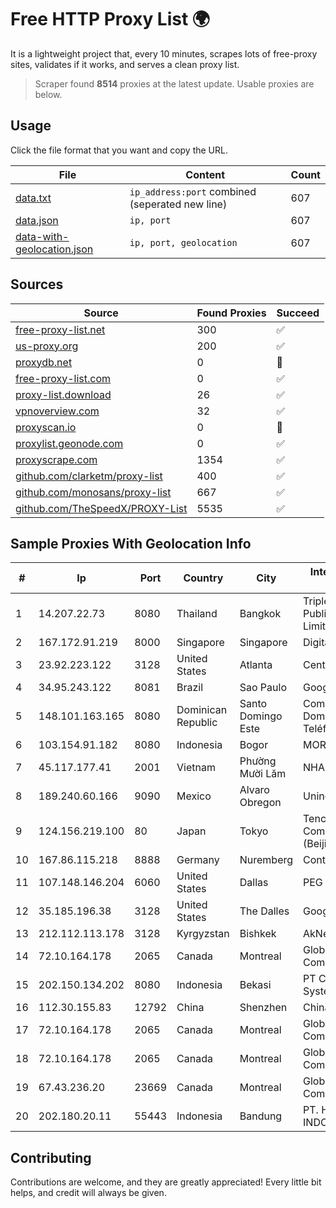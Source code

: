 
# Free HTTP Proxy List 🌍

It is a lightweight project that, every 10 minutes, scrapes lots of free-proxy sites, validates if it works, and serves a clean proxy list.


> Scraper found **8514** proxies at the latest update. Usable proxies are below.

## Usage

Click the file format that you want and copy the URL.


|File|Content|Count|
|----|-------|-----|
|[data.txt](https://raw.githubusercontent.com/themiralay/Proxy-List-World/master/data.txt)|`ip_address:port` combined (seperated new line)|607|
|[data.json](https://raw.githubusercontent.com/themiralay/Proxy-List-World/master/data.json)|`ip, port`|607|
|[data-with-geolocation.json](https://raw.githubusercontent.com/themiralay/Proxy-List-World/master/data-with-geolocation.json)|`ip, port, geolocation`|607|

## Sources

|Source|Found Proxies|Succeed|
|------|-------------|-------|
|[free-proxy-list.net](https://free-proxy-list.net)|300|✅|
|[us-proxy.org](https://www.us-proxy.org)|200|✅|
|[proxydb.net](http://proxydb.net)|0|🚫|
|[free-proxy-list.com](https://free-proxy-list.com/?page=&port=&type%5B%5D=http&type%5B%5D=https&up_time=0&search=Search)|0|✅|
|[proxy-list.download](https://www.proxy-list.download/HTTP)|26|✅|
|[vpnoverview.com](https://vpnoverview.com/privacy/anonymous-browsing/free-proxy-servers)|32|✅|
|[proxyscan.io](https://www.proxyscan.io)|0|🚫|
|[proxylist.geonode.com](https://proxylist.geonode.com/api/proxy-list?limit=300&page=1&sort_by=lastChecked&sort_type=desc&protocols=http,https)|0|✅|
|[proxyscrape.com](https://api.proxyscrape.com/v2/?request=displayproxies&protocol=http&timeout=10000&country=all&ssl=all&anonymity=all)|1354|✅|
|[github.com/clarketm/proxy-list](https://raw.githubusercontent.com/clarketm/proxy-list/master/proxy-list-raw.txt)|400|✅|
|[github.com/monosans/proxy-list](https://raw.githubusercontent.com/monosans/proxy-list/main/proxies/http.txt)|667|✅|
|[github.com/TheSpeedX/PROXY-List](https://raw.githubusercontent.com/TheSpeedX/PROXY-List/master/http.txt)|5535|✅|


## Sample Proxies With Geolocation Info

|#|Ip|Port|Country|City|Internet Service Provider|
|-|--|----|-------|----|-------------------------|
|1|14.207.22.73|8080|Thailand|Bangkok|Triple T Broadband Public Company Limited|
|2|167.172.91.219|8000|Singapore|Singapore|DigitalOcean, LLC|
|3|23.92.223.122|3128|United States|Atlanta|Centrilogic|
|4|34.95.243.122|8081|Brazil|Sao Paulo|Google LLC|
|5|148.101.163.165|8080|Dominican Republic|Santo Domingo Este|Compañía Dominicana de Teléfonos S. A.|
|6|103.154.91.182|8080|Indonesia|Bogor|MORATELINDONAP|
|7|45.117.177.41|2001|Vietnam|Phường Mười Lăm|NHANHOA|
|8|189.240.60.166|9090|Mexico|Alvaro Obregon|Uninet S.A. de C.V.|
|9|124.156.219.100|80|Japan|Tokyo|Tencent Cloud Computing (Beijing) Co|
|10|167.86.115.218|8888|Germany|Nuremberg|Contabo GmbH|
|11|107.148.146.204|6060|United States|Dallas|PEG TECH INC|
|12|35.185.196.38|3128|United States|The Dalles|Google LLC|
|13|212.112.113.178|3128|Kyrgyzstan|Bishkek|AkNet|
|14|72.10.164.178|2065|Canada|Montreal|GloboTech Communications|
|15|202.150.134.202|8080|Indonesia|Bekasi|PT Comtronics Systems|
|16|112.30.155.83|12792|China|Shenzhen|China Mobile|
|17|72.10.164.178|2065|Canada|Montreal|GloboTech Communications|
|18|72.10.164.178|2065|Canada|Montreal|GloboTech Communications|
|19|67.43.236.20|23669|Canada|Montreal|GloboTech Communications|
|20|202.180.20.11|55443|Indonesia|Bandung|PT. HIPERNET INDODATA|



## Contributing

Contributions are welcome, and they are greatly appreciated! Every
little bit helps, and credit will always be given.

